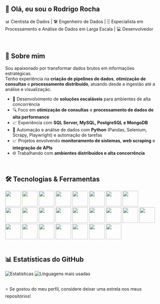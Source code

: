 ## 👋 Olá, eu sou o Rodrigo Rocha

📊 Cientista de Dados | 🛠 Engenheiro de Dados | 🗄️ Especialista em Processamento e Análise de Dados em Larga Escala | 💻 Desenvolvedor 

<br>

## 🚀 Sobre mim

Sou apaixonado por transformar dados brutos em informações estratégicas.  
Tenho experiência na **criação de pipelines de dados**, **otimização de consultas** e **processamento distribuído**, atuando desde a ingestão até a análise e visualização.
- 🧩 Desenvolvimento de **soluções escaláveis** para ambientes de alta concorrência
- 🔍 Foco em **otimização de consultas** e **processamento de dados de alta performance**
- 📈 Experiência com **SQL Server, MySQL, PostgreSQL e MongoDB**  
- 🐍 Automação e análise de dados com **Python** (Pandas, Selenium, Scrapy, Playwright) e automação de tarefas 
- 📈 Projetos envolvendo **monitoramento de sistemas**, **web scraping** e **integração de APIs**
- 🌐 Trabalhando com **ambientes distribuídos e alta concorrência**

<br>

## 🛠️ Tecnologias & Ferramentas
<div>
  <img src="https://cdn.jsdelivr.net/gh/devicons/devicon@latest/icons/visualstudio/visualstudio-original.svg" width="50"/>
  <img src="https://cdn.jsdelivr.net/gh/devicons/devicon@latest/icons/xcode/xcode-original.svg" width="50"/>
  <img src="https://cdn.jsdelivr.net/gh/devicons/devicon@latest/icons/androidstudio/androidstudio-original.svg" width="50"/>
  <img src="https://cdn.jsdelivr.net/gh/devicons/devicon@latest/icons/cplusplus/cplusplus-original.svg" width="50"/>
  <img src="https://cdn.jsdelivr.net/gh/devicons/devicon@latest/icons/csharp/csharp-original.svg" width="50"/>
  <img src="https://cdn.jsdelivr.net/gh/devicons/devicon@latest/icons/delphi/delphi-original.svg" width="50"/>
  <img src="https://cdn.jsdelivr.net/gh/devicons/devicon@latest/icons/powershell/powershell-original.svg" width="50"/>
  <img src="https://cdn.jsdelivr.net/gh/devicons/devicon@latest/icons/swift/swift-original.svg" width="50"/>
</div>
<div>
  <img src="https://cdn.jsdelivr.net/gh/devicons/devicon@latest/icons/python/python-original.svg" width="50"/>   
  <img src="https://cdn.jsdelivr.net/gh/devicons/devicon@latest/icons/java/java-original.svg" width="50"/>  
  <img src="https://cdn.jsdelivr.net/gh/devicons/devicon@latest/icons/javascript/javascript-original.svg"  width="50"/>  
  <img src="https://cdn.jsdelivr.net/gh/devicons/devicon@latest/icons/angularjs/angularjs-original.svg"  width="50"/>   
  <img src="https://cdn.jsdelivr.net/gh/devicons/devicon@latest/icons/html5/html5-original.svg"  width="50" />  
  <img src="https://cdn.jsdelivr.net/gh/devicons/devicon@latest/icons/css3/css3-original.svg" width="50" />  
  <img src="https://cdn.jsdelivr.net/gh/devicons/devicon@latest/icons/php/php-original.svg" width="50"/>  
  <img src="https://cdn.jsdelivr.net/gh/devicons/devicon@latest/icons/bootstrap/bootstrap-original.svg" width="50"/>   
  <img src="https://cdn.jsdelivr.net/gh/devicons/devicon@latest/icons/json/json-original.svg" width="50"/>
</div>
<div>
  <img src="https://cdn.jsdelivr.net/gh/devicons/devicon@latest/icons/microsoftsqlserver/microsoftsqlserver-original.svg" width="50"/>
  <img src="https://cdn.jsdelivr.net/gh/devicons/devicon@latest/icons/mysql/mysql-original.svg" width="50"/>
  <img src="https://cdn.jsdelivr.net/gh/devicons/devicon@latest/icons/postgresql/postgresql-original.svg" width="50"/>
  <img src="https://cdn.jsdelivr.net/gh/devicons/devicon@latest/icons/sqlite/sqlite-original.svg" width="50"/>
  <img src="https://cdn.jsdelivr.net/gh/devicons/devicon@latest/icons/apache/apache-original.svg" width="50"/>  
  <img src="https://cdn.jsdelivr.net/gh/devicons/devicon@latest/icons/docker/docker-original.svg" width="50"/>   
  <img src="https://cdn.jsdelivr.net/gh/devicons/devicon@latest/icons/nginx/nginx-original.svg" width="50"/>
</div>

<br>

## 📊 Estatísticas do GitHub
![Estatísticas](https://github-readme-stats.vercel.app/api?username=RodrigoRoccha-RR&show_icons=true&theme=transparent)
![Linguagens mais usadas](https://github-readme-stats.vercel.app/api/top-langs/?username=RodrigoRoccha-RR&layout=compact&theme=transparent)

<br>
<!--
## 📫 Contato
- ✉️ **Email:** seuemail@exemplo.com
- 💼 **LinkedIn:** [linkedin.com/in/seuusuario](https://linkedin.com/in/seuusuario)
- 🌐 **Portfólio:** [seusite.com](https://seusite.com)

<br>
-->
⭐ Se gostou do meu perfil, considere deixar uma estrela nos meus repositórios!

